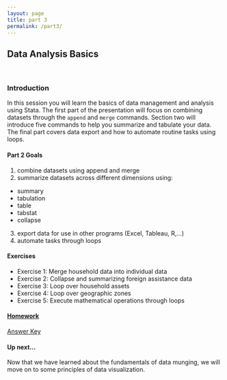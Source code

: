 ```yaml
---
layout: page
title: part 3
permalink: /part3/
---
```


## Data Analysis Basics
<br>

### Introduction  
In this session you will learn the basics of data management and analysis using Stata. The first part of the presentation will focus on combining datasets through the `append` and `merge` commands. Section two will introduce five commands to help you summarize and tabulate your data. The final part covers data export and how to automate routine tasks using loops.


####  Part 2 Goals  
1. combine datasets using append and merge
2. summarize datasets across different dimensions using:  
- summary
- tabulation
- table
- tabstat
- collapse
3. export data for use in other programs (Excel, Tableau, R,...)
4. automate tasks through loops


#### Exercises
- Exercise 1: Merge household data into individual data 
- Exercise 2: Collapse and summarizing foreign assistance data
- Exercise 3: Loop over household assets
- Exercise 4: Loop over geographic zones
- Exercise 5: Execute mathematical operations through loops  



#### [Homework](https://github.com/GeoCenter/StataTraining/blob/master/Day3/Homework/HomeworkAssignment.md)   

[Answer Key](https://github.com/GeoCenter/StataTraining/blob/master/Day3/Homework/Day3HomeworkSolutions.do)   


#### Up next...  
Now that we have learned about the fundamentals of data munging, we will move on to some principles of data visualization.